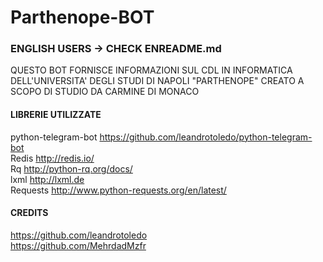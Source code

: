 # Parthenope-BOT 
### ENGLISH USERS -> CHECK ENREADME.md

  QUESTO BOT FORNISCE INFORMAZIONI SUL CDL IN INFORMATICA DELL'UNIVERSITA' DEGLI STUDI DI NAPOLI "PARTHENOPE"
  CREATO A SCOPO DI STUDIO DA CARMINE DI MONACO
#### LIBRERIE UTILIZZATE
python-telegram-bot  https://github.com/leandrotoledo/python-telegram-bot <br>
Redis http://redis.io/ <br>
Rq http://python-rq.org/docs/ <br>
lxml http://lxml.de <br>
Requests http://www.python-requests.org/en/latest/ <br>

#### CREDITS
https://github.com/leandrotoledo <br>
https://github.com/MehrdadMzfr <br>
